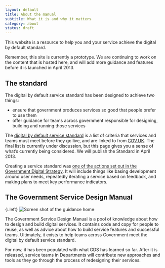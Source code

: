 ```yaml
---
layout: default
title: About the manual
subtitle: What it is and why it matters
category: about
status: draft
---
```


This website is a resource to help you and your service achieve the digital by default standard.

Remember, this site is currently a prototype. We are continuing to work on the content that is hosted here, and will add more guidance and features before it is launched in April 2013.

## The standard

The digital by default service standard has been designed to achieve two things:

* ensure that government produces services so good that people prefer to use them
* offer guidance for teams across government responsible for designing, building and running those services

The [digital by default service standard](/digital-by-default) is a list of criteria that services and teams must meet before they go live, and are linked to from [GOV.UK](https://www.gov.uk). The final list is currently under discussion, but this page gives you a sense of what’s currently being considered. We will publish the Standard in April 2013.

Creating a service standard was [one of the actions set out in the Government Digital Strategy](http://publications.cabinetoffice.gov.uk/digital/strategy/#initial-outline-of-proposed-digital-by-default-transactional-service-standard). It will include things like basing development around user needs, repeatedly iterating a service based on feedback, and making plans to meet key performance indicators.

## The Government Service Design Manual

{:.left}
![Screen shot of the guidance home](http://alphagov.files.wordpress.com/2013/01/screen-shot-2013-01-07-at-15-45-48-e1357574909251.png)

The Government Service Design Manual is a pool of knowledge about how to design and build digital services. It contains code and copy for people to reuse, as well as advice about how to build service features and successful teams. Ultimately, it exists to help teams across Government meet the digital by default service standard.

For now, it has been populated with what GDS has learned so far. After it is released, service teams in Departments will contribute new approaches and tools as they go through the process of redesigning their services.





